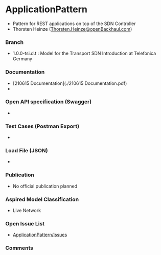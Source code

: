# ApplicationPattern
- Pattern for REST applications on top of the SDN Controller
- Thorsten Heinze (Thorsten.Heinze@openBackhaul.com)

### Branch
- 1.0.0-tsi.d.t : Model for the Transport SDN Introduction at Telefonica Germany

### Documentation
- [210615 Documentation](./210615 Documentation.pdf)
-

### Open API specification (Swagger)
- 

### Test Cases (Postman Export)
- 

### Load File (JSON)
- 

### Publication
- No official publication planned

### Aspired Model Classification
- Live Network

### Open Issue List
- [ApplicationPattern/issues](../../issues)

### Comments

